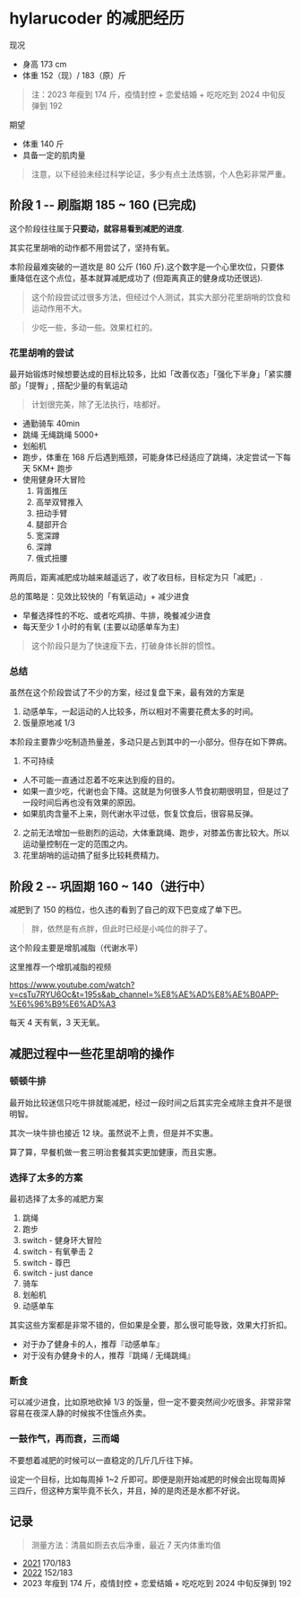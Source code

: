 # hylarucoder 的减肥经历

现况

- 身高 173 cm
- 体重 152（现）/ 183（原）斤
> 注：2023 年瘦到 174 斤，疫情封控 + 恋爱结婚 + 吃吃吃到 2024 中旬反弹到 192


期望

- 体重 140 斤
- 具备一定的肌肉量

> 注意，以下经验未经过科学论证，多少有点土法炼钢，个人色彩非常严重。

## 阶段 1 -- 刷脂期 185 ~ 160 (已完成)

这个阶段往往属于**只要动，就容易看到减肥的进度**.

其实花里胡哨的动作都不用尝试了，坚持有氧。

本阶段最难突破的一道坎是 80 公斤 (160 斤).这个数字是一个心里坎位，只要体重降低在这个点位，基本就算减肥成功了 (但距离真正的健身成功还很远).

> 这个阶段尝试过很多方法，但经过个人测试，其实大部分花里胡哨的饮食和运动作用不大。

> 少吃一些，多动一些。效果杠杠的。



### 花里胡哨的尝试

最开始锻炼时候想要达成的目标比较多，比如「改善仪态」「强化下半身」「紧实腰部」「提臀」, 搭配少量的有氧运动

> 计划很完美，除了无法执行，啥都好。

- 通勤骑车 40min
- 跳绳 无绳跳绳 5000+
- 划船机
- 跑步，体重在 168 斤后遇到瓶颈，可能身体已经适应了跳绳，决定尝试一下每天 5KM+ 跑步
- 使用健身环大冒险
  1. 背面推压
  2. 高举双臂推入
  3. 扭动手臂
  4. 腿部开合
  5. 宽深蹲
  6. 深蹲
  7. 俄式扭腰


两周后，距离减肥成功越来越遥远了，收了收目标，目标定为只「减肥」.

总的策略是：见效比较快的「有氧运动」+ 减少进食

- 早餐选择性的不吃、或者吃鸡排、牛排，晚餐减少进食
- 每天至少 1 小时的有氧 (主要以动感单车为主)

> 这个阶段只是为了快速瘦下去，打破身体长胖的惯性。

### 总结

虽然在这个阶段尝试了不少的方案，经过复盘下来，最有效的方案是

1. 动感单车，一起运动的人比较多，所以相对不需要花费太多的时间。
2. 饭量原地减 1/3

本阶段主要靠少吃制造热量差，多动只是占到其中的一小部分。但存在如下弊病。

1. 不可持续
 - 人不可能一直通过忍着不吃来达到瘦的目的。
 - 如果一直少吃，代谢也会下降。这就是为何很多人节食初期很明显，但是过了一段时间后再也没有效果的原因。
 - 如果肌肉含量不上来，则代谢水平过低，恢复饮食后，很容易反弹。
2. 之前无法增加一些剧烈的运动，大体重跳绳、跑步，对膝盖伤害比较大。所以运动量控制在一定的范围之内。
3. 花里胡哨的运动搞了挺多比较耗费精力。

## 阶段 2 -- 巩固期 160 ~ 140（进行中）

减肥到了 150 的档位，也久违的看到了自己的双下巴变成了单下巴。

> 胖，依然是有点胖，但此时已经是小吨位的胖子了。

这个阶段主要是增肌减脂（代谢水平）

这里推荐一个增肌减脂的视频

https://www.youtube.com/watch?v=csTu7RYU6Oc&t=195s&ab_channel=%E8%AE%AD%E8%AE%B0APP-%E6%96%B9%E6%AD%A3

每天 4 天有氧，3 天无氧。

## 减肥过程中一些花里胡哨的操作

### 顿顿牛排

最开始比较迷信只吃牛排就能减肥，经过一段时间之后其实完全戒除主食并不是很明智。

其次一块牛排也接近 12 块。虽然说不上贵，但是并不实惠。

算了算，早餐机做一套三明治套餐其实更加健康，而且实惠。

### 选择了太多的方案

最初选择了太多的减肥方案

1. 跳绳
2. 跑步
3. switch - 健身环大冒险
4. switch - 有氧拳击 2
5. switch - 尊巴
6. switch - just dance
7. 骑车
8. 划船机
9. 动感单车

其实这些方案都是非常不错的，但如果是全要，那么很可能导致，效果大打折扣。

- 对于办了健身卡的人，推荐『动感单车』
- 对于没有办健身卡的人，推荐『跳绳 / 无绳跳绳』

### 断食

可以减少进食，比如原地砍掉 1/3 的饭量，但一定不要突然间少吃很多。非常非常容易在夜深人静的时候挨不住饿点外卖。

### 一鼓作气，再而衰，三而竭

不要想着减肥的时候可以一直稳定的几斤几斤往下掉。

设定一个目标，比如每周掉 1~2 斤即可。即便是刚开始减肥的时候会出现每周掉三四斤，但这种方案毕竟不长久，并且，掉的是肉还是水都不好说。

## 记录

> 测量方法：清晨如厕去衣后净重，最近 7 天内体重均值

- [2021](https://github.com/twocucao/the-road-to-fitness/issues/7) 170/183
- [2022](https://github.com/twocucao/the-road-to-fitness/issues/7) 152/183
- 2023 年瘦到 174 斤，疫情封控 + 恋爱结婚 + 吃吃吃到 2024 中旬反弹到 192
